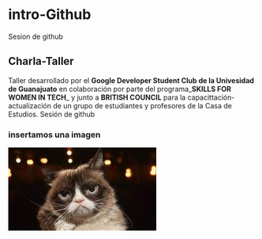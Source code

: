 # intro-Github
 Sesion de github

## Charla-Taller

Taller desarrollado por el **Google Developer Student Club de la Univesidad de Guanajuato** en colaboración por parte del programa_**SKILLS FOR WOMEN IN TECH**_ y junto a **BRITISH COUNCIL** para la capacittación-actualización de un grupo de estudiantes y profesores de la Casa de Estudios.
Sesión de github

### insertamos una imagen 

![hack](img/cat.jpg)